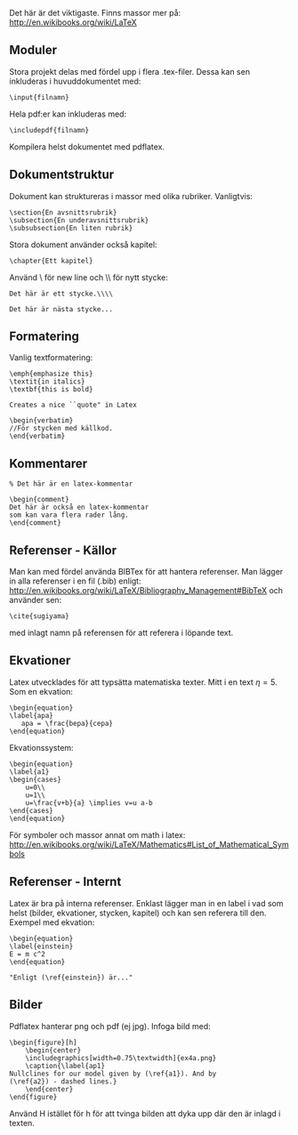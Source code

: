 Det här är det viktigaste. Finns massor mer på: http://en.wikibooks.org/wiki/LaTeX

## Moduler ##
Stora projekt delas med fördel upp i flera .tex-filer. Dessa kan sen inkluderas i huvuddokumentet med:
```
\input{filnamn}
```

Hela pdf:er kan inkluderas med:
```
\includepdf{filnamn}
```

Kompilera helst dokumentet med pdflatex.

## Dokumentstruktur ##
Dokument kan struktureras i massor med olika rubriker. Vanligtvis:
```
\section{En avsnittsrubrik}
\subsection{En underavsnittsrubrik}
\subsubsection{En liten rubrik}
```

Stora dokument använder också kapitel:
```
\chapter{Ett kapitel}
```

Använd \\ för new line och \\\\ för nytt stycke:
```
Det här är ett stycke.\\\\

Det här är nästa stycke...
```

## Formatering ##
Vanlig textformatering:
```
\emph{emphasize this}
\textit{in italics}
\textbf{this is bold}

Creates a nice ``quote" in Latex

\begin{verbatim}
//För stycken med källkod.
\end{verbatim}
```

## Kommentarer ##
```
% Det här är en latex-kommentar

\begin{comment}
Det här är också en latex-kommentar
som kan vara flera rader lång.
\end{comment}
```

## Referenser - Källor ##
Man kan med fördel använda BIBTex för att hantera referenser. Man lägger in alla referenser i en fil (.bib) enligt: http://en.wikibooks.org/wiki/LaTeX/Bibliography_Management#BibTeX och använder sen:
```
\cite{sugiyama}
```

med inlagt namn på referensen för att referera i löpande text.

## Ekvationer ##
Latex utvecklades för att typsätta matematiska texter. Mitt i en text $\eta=5$. Som en ekvation:
```
\begin{equation}
\label{apa}
   apa = \frac{bepa}{cepa}
\end{equation}
```

Ekvationssystem:
```
\begin{equation}
\label{a1}
\begin{cases}
    u=0\\
    u=1\\
    u=\frac{v+b}{a} \implies v=u a-b
\end{cases}
\end{equation}
```

För symboler och massor annat om math i latex: http://en.wikibooks.org/wiki/LaTeX/Mathematics#List_of_Mathematical_Symbols

## Referenser - Internt ##
Latex är bra på interna referenser. Enklast lägger man in en label i vad som helst (bilder, ekvationer, stycken, kapitel) och kan sen referera till den. Exempel med ekvation:
```
\begin{equation}
\label{einstein}
E = m c^2
\end{equation}

"Enligt (\ref{einstein}) är..."
```

## Bilder ##
Pdflatex hanterar png och pdf (ej jpg). Infoga bild med:

```
\begin{figure}[h]
    \begin{center}
    \includegraphics[width=0.75\textwidth]{ex4a.png}
    \caption{\label{ap1}
Nullclines for our model given by (\ref{a1}). And by
(\ref{a2}) - dashed lines.}
    \end{center}
\end{figure}
```

Använd H istället för h för att tvinga bilden att dyka upp där den är inlagd i texten.